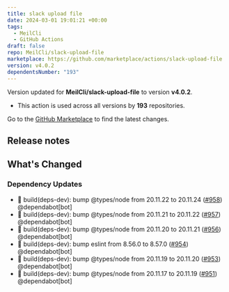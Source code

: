 ```yaml
---
title: slack upload file
date: 2024-03-01 19:01:21 +00:00
tags:
  - MeilCli
  - GitHub Actions
draft: false
repo: MeilCli/slack-upload-file
marketplace: https://github.com/marketplace/actions/slack-upload-file
version: v4.0.2
dependentsNumber: "193"
---
```



Version updated for **MeilCli/slack-upload-file** to version **v4.0.2**.
- This action is used across all versions by **193** repositories.

Go to the [GitHub Marketplace](https://github.com/marketplace/actions/slack-upload-file) to find the latest changes.

## Release notes

## What's Changed
### Dependency Updates
- :green_book: build(deps-dev): bump @types/node from 20.11.22 to 20.11.24 ([#958](https://github.com/MeilCli/slack-upload-file/pull/958)) @dependabot[bot]
- :green_book: build(deps-dev): bump @types/node from 20.11.21 to 20.11.22 ([#957](https://github.com/MeilCli/slack-upload-file/pull/957)) @dependabot[bot]
- :green_book: build(deps-dev): bump @types/node from 20.11.20 to 20.11.21 ([#956](https://github.com/MeilCli/slack-upload-file/pull/956)) @dependabot[bot]
- :green_book: build(deps-dev): bump eslint from 8.56.0 to 8.57.0 ([#954](https://github.com/MeilCli/slack-upload-file/pull/954)) @dependabot[bot]
- :green_book: build(deps-dev): bump @types/node from 20.11.19 to 20.11.20 ([#953](https://github.com/MeilCli/slack-upload-file/pull/953)) @dependabot[bot]
- :green_book: build(deps-dev): bump @types/node from 20.11.17 to 20.11.19 ([#951](https://github.com/MeilCli/slack-upload-file/pull/951)) @dependabot[bot]
